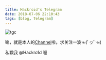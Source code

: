 ```yaml
---
title: Hackroid's Telegram
date: 2018-07-06 22:10:43
tags: [blog, Telegram]
---
```

![tgc](https://i.loli.net/2018/07/06/5b3f7729d8a3a.jpg)

嘛，就是本人的[Channel](https://t.me/Hackroid_Board)啦，求关注一波☜(ﾟヮﾟ☜)

私戳我 @Hackro1d 喔
